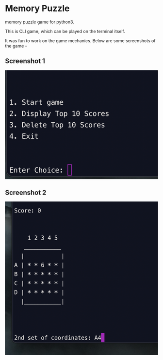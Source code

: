 # Memory Puzzle

memory puzzle game for python3.

This is CLI game, which can be played on the terminal itself.

It was fun to work on the game mechanics.
Below are some screenshots of the game -

## Screenshot 1
![Screenshot 1](image1.png)

## Screenshot 2
![Screenshot 2](image2.png)
